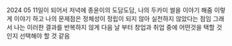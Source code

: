 2024 05 11일이 되어서 저녁에 종윤이의 도담도담, 나의 두카미 썰을 이야기 해줌
이렇게 이야기 하고 나의 문제점은 정체성이 정립이 되지 않아 실천하지 않았다는 점임
그래서 나는 이러한 결과를 반복하지 않게 다음 날 부터 창업과 취업 중에 어떤것을 택할 것인지 선택해야 할 것 같음 